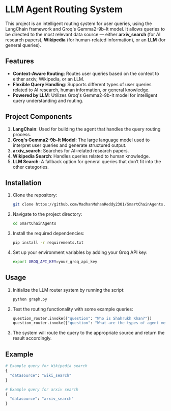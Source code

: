 # LLM Agent Routing System

This project is an intelligent routing system for user queries, using the LangChain framework and Groq's Gemma2-9b-It model. It allows queries to be directed to the most relevant data source — either **arxiv_search** (for AI research papers), **Wikipedia** (for human-related information), or an **LLM** (for general queries).

## Features

- **Context-Aware Routing**: Routes user queries based on the context to either arxiv, Wikipedia, or an LLM.
- **Flexible Query Handling**: Supports different types of user queries related to AI research, human information, or general knowledge.
- **Powered by LLM**: Utilizes Groq's Gemma2-9b-It model for intelligent query understanding and routing.

## Project Components

1. **LangChain**: Used for building the agent that handles the query routing process.
2. **Groq's Gemma2-9b-It Model**: The large language model used to interpret user queries and generate structured output.
3. **arxiv_search**: Searches for AI-related research papers.
4. **Wikipedia Search**: Handles queries related to human knowledge.
5. **LLM Search**: A fallback option for general queries that don’t fit into the other categories.

## Installation

1. Clone the repository:
    ```bash
    git clone https://github.com/MadhanMohanReddy2301/SmartChainAgents.git
    ```

2. Navigate to the project directory:
    ```bash
    cd SmartChainAgents
    ```

3. Install the required dependencies:
    ```bash
    pip install -r requirements.txt
    ```

4. Set up your environment variables by adding your Groq API key:
    ```bash
    export GROQ_API_KEY=your_groq_api_key
    ```

## Usage

1. Initialize the LLM router system by running the script:
    ```bash
    python graph.py
    ```

2. Test the routing functionality with some example queries:
    ```python
    question_router.invoke({"question": "Who is Shahrukh Khan?"})
    question_router.invoke({"question": "What are the types of agent memory?"})
    ```

3. The system will route the query to the appropriate source and return the result accordingly.

## Example

```python
# Example query for Wikipedia search
{
  "datasource": "wiki_search"
}

# Example query for arxiv search
{
  "datasource": "arxiv_search"
}

